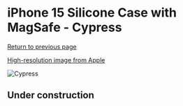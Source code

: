 # iPhone 15 Silicone Case with MagSafe - Cypress

[Return to previous page](/iphone_15)

[High-resolution image from Apple](https://store.storeimages.cdn-apple.com/8756/as-images.apple.com/is/MT0X3?wid=4500&hei=4500&fmt=png)

<div style="width: 500px"><img src="/everyphone/MT0X3.png" alt="Cypress"></div>

## Under construction

